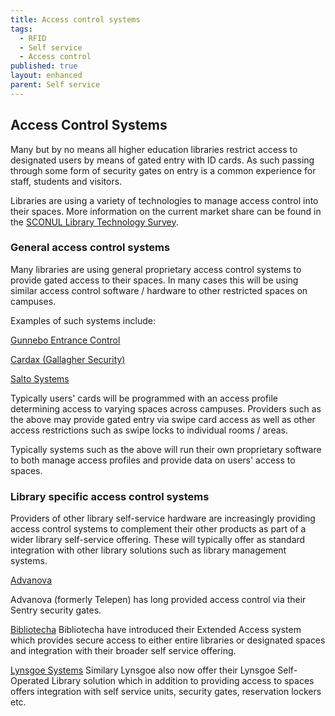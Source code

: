 ```yaml
---
title: Access control systems
tags:
  - RFID
  - Self service
  - Access control
published: true
layout: enhanced
parent: Self service
---
```

## Access Control Systems

Many but by no means all higher education libraries restrict access to designated users by means of gated entry with ID cards. As such passing through some form of security gates on entry is a common experience for staff, students and visitors.

Libraries are using a variety of technologies to manage access control into their spaces. More information on the current market share can be found in the [SCONUL Library Technology Survey](https://www.sconul.ac.uk/services-for-members/technology-survey/).

### General access control systems

Many libraries are using general proprietary access control systems to provide gated access to their spaces. In many cases this will be using similar access control software / hardware to other restricted spaces on campuses.

Examples of such systems include:

[Gunnebo Entrance Control](https://www.gunneboentrancecontrol.com/en_us/products/)

[Cardax (Gallagher Security)](https://products.security.gallagher.com/security/global/en/)

[Salto Systems](https://saltosystems.com/en-gb/)

Typically users' cards will be programmed with an access profile determining access to varying spaces across campuses. Providers such as the above may provide gated entry via swipe card access as well as other access restrictions such as swipe locks to individual rooms / areas.

Typically systems such as the above will run their own proprietary software to both manage access profiles and provide data on users' access to spaces.

### Library specific access control systems

Providers of other library self-service hardware are increasingly providing access control systems to complement their other products as part of a wider library self-service offering. These will typically offer as standard integration with other library solutions such as library management systems.

[Advanova ](https://advanova.co.uk/products/access-control/)

[](https://advanova.co.uk/products/access-control/)Advanova (formerly Telepen) has long provided access control via their Sentry security gates.

[Bibliotecha](https://www.bibliotheca.com/en-gb/solutions/extended-access/)[](https://www.bibliotheca.com/en-gb/solutions/extended-access/)
Bibliotecha have introduced their Extended Access system which provides secure access to either entire libraries or designated spaces and integration with their broader self service offering.

[Lynsgoe Systems](https://lyngsoesystems.com/library/self-service-equipment/self-operated-library)
Similary Lynsgoe also now offer their Lynsgoe Self-Operated Library solution which in addition to providing access to spaces offers integration with self service units, security gates, reservation lockers etc.
[](https://saltosystems.com/en-gb/)[](https://saltosystems.com/en-gb/)
